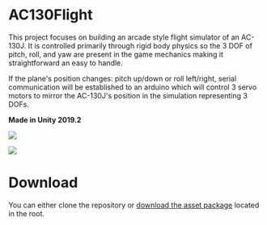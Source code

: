 # AC130Flight
This project focuses on building an arcade style flight simulator of an AC-130J. It is controlled primarily through rigid body physics so the 3 DOF of pitch, roll, and yaw are present in the game mechanics making it straightforward an easy to handle. 

If the plane's position changes: pitch up/down or roll left/right, serial communication will be established to an arduino which will control 3 servo motors to mirror the AC-130J's position in the simulation representing 3 DOFs. 

**Made in Unity 2019.2**

![](https://github.com/darrentran33/AC130Flight/blob/master/Screenshots/legoplane.gif)

![](https://github.com/darrentran33/AC130Flight/blob/master/Screenshots/unityplane.gif)

# Download

You can either clone the repository or [download the asset package](https://github.com/darrentran33/AC130Flight/tree/master/Assets) located in the root.


